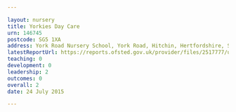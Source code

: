 ```yaml
---

layout: nursery
title: Yorkies Day Care
urn: 146745
postcode: SG5 1XA
address: York Road Nursery School, York Road, Hitchin, Hertfordshire, SG5 1XA
latestReportUrl: https://reports.ofsted.gov.uk/provider/files/2517777/urn/146745.pdf
teaching: 0
development: 0
leadership: 2
outcomes: 0
overall: 2
date: 24 July 2015

---
```

